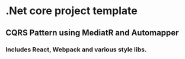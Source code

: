 # .Net core project template

## CQRS Pattern using MediatR and Automapper

### Includes React, Webpack and various style libs.
